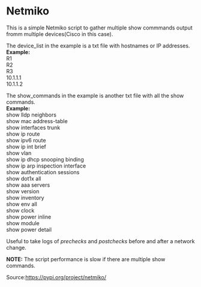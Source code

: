 # Netmiko
This is a simple Netmiko script to gather multiple show commmands output fromm multiple devices(Cisco in this case).

The device_list in the example is a txt file with hostnames or IP addresses.\
**Example:**\
R1\
R2\
R3\
10.1.1.1\
10.1.1.2


The show_commands in the example is another txt file with all the show commands. \
**Example:**\
show lldp neighbors\
show mac address-table\
show interfaces trunk\
show ip route\
show ipv6 route\
show ip int brief\
show vlan\
show ip dhcp snooping binding\
show ip arp inspection interface\
show authentication sessions\
show dot1x all\
show aaa servers\
show version\
show inventory\
show env all\
show clock\
show power inline\
show module\
show power detail


Useful to take logs of *prechecks* and *postchecks* before and after a network change.


**NOTE:** The script performance is slow if there are multiple show commands.

Source:https://pypi.org/project/netmiko/
